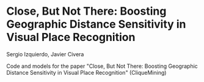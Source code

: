 # Close, But Not There: Boosting Geographic Distance Sensitivity in Visual Place Recognition 
Sergio Izquierdo, Javier Civera

Code and models for the paper "Close, But Not There: Boosting Geographic Distance Sensitivity in Visual Place Recognition" (CliqueMining)
